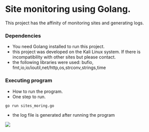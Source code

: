 # Site monitoring using Golang.

This project has the affinity of monitoring sites and generating logs.
### Dependencies

* You need Golang installed to run this project.
* this project was developed on the Kali Linux system. If there is incompatibility with other sites but please contact.
* the following libraries were used: bufio, fmt,io,io/ioutil,net/http,os,strconv,strings,time

### Executing program

* How to run the program.
* One step to run.
```
go run sites_moring.go
```
* the log file is generated after running the program
<img src="https://i.ibb.co/hRZSJ6f/Captura-de-tela-2022-03-03-000228.png">
